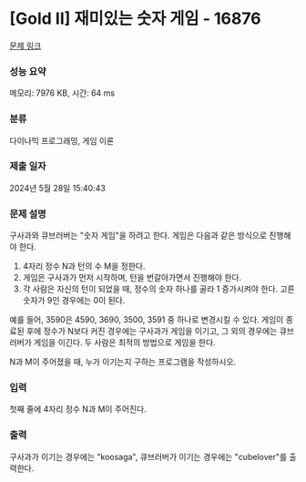 # [Gold II] 재미있는 숫자 게임 - 16876 

[문제 링크](https://www.acmicpc.net/problem/16876) 

### 성능 요약

메모리: 7976 KB, 시간: 64 ms

### 분류

다이나믹 프로그래밍, 게임 이론

### 제출 일자

2024년 5월 28일 15:40:43

### 문제 설명

<p>구사과와 큐브러버는 "숫자 게임"을 하려고 한다. 게임은 다음과 같은 방식으로 진행해야 한다.</p>

<ol>
	<li>4자리 정수 N과 턴의 수 M을 정한다.</li>
	<li>게임은 구사과가 먼저 시작하며, 턴을 번갈아가면서 진행해야 한다.</li>
	<li>각 사람은 자신의 턴이 되었을 때, 정수의 숫자 하나를 골라 1 증가시켜야 한다. 고른 숫자가 9인 경우에는 0이 된다.</li>
</ol>

<p>예를 들어, 3590은 4590, 3690, 3500, 3591 중 하나로 변경시킬 수 있다. 게임이 종료된 후에 정수가 N보다 커진 경우에는 구사과가 게임을 이기고, 그 외의 경우에는 큐브러버가 게임을 이긴다. 두 사람은 최적의 방법으로 게임을 한다.</p>

<p>N과 M이 주어졌을 때, 누가 이기는지 구하는 프로그램을 작성하시오.</p>

### 입력 

 <p>첫째 줄에 4자리 정수 N과 M이 주어진다.</p>

### 출력 

 <p>구사과가 이기는 경우에는 "koosaga", 큐브러버가 이기는 경우에는 "cubelover"를 출력한다.</p>

